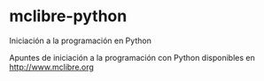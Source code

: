 # mclibre-python
Iniciación a la programación en Python

Apuntes de iniciación a la programación con Python
disponibles en http://www.mclibre.org
